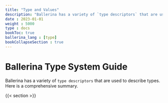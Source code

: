 ```yaml
---
title: "Type and Values"
description: "Ballerina has a variety of `type descriptors` that are used to describe types. Here is a comprehensive summary."
date : 2023-01-01
weight : 5000
type : docs
bookToc: true
ballerina_lang : [type]
bookCollapseSection : true
---
```


# Ballerina Type System Guide

Ballerina has a variety of `type descriptors` that are used to describe types. Here is a comprehensive summary.

{{< section >}}